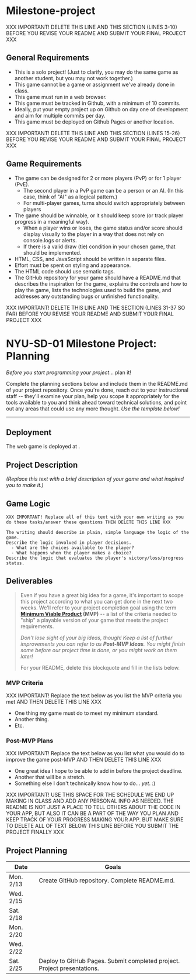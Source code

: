 # Milestone-project
XXX IMPORTANT! DELETE THIS LINE AND THIS SECTION (LINES 3-10) BEFORE YOU REVISE YOUR README AND SUBMIT YOUR FINAL PROJECT XXX

## General Requirements

- This is a solo project! (Just to clarify, you may do the same game as another student, but you may not work together.)
- This game cannot be a game or assignment we've already done in class.
- This game must run in a web browser.
- This game must be tracked in Github, with a minimum of 10 commits.
- Ideally, put your empty project up on Github on day one of development and aim for multiple commits per day.
- This game must be deployed on Github Pages or another location.


XXX IMPORTANT! DELETE THIS LINE AND THIS SECTION (LINES 15-26) BEFORE YOU REVISE YOUR README AND SUBMIT YOUR FINAL PROJECT XXX

## Game Requirements

- The game can be designed for 2 or more players (PvP) or for 1 player (PvE).
  - The second player in a PvP game can be a person or an AI. (In this case, think of "AI" as a logical pattern.)
  - For multi-player games, turns should switch appropriately between players
- The game should be winnable, or it should keep score (or track player progress in a meaningful way).
  - When a player wins or loses, the game status and/or score should display visually to the player in a way that does not rely on console.logs or alerts.
  - If there is a valid draw (tie) condition in your chosen game, that should be implemented.
- HTML, CSS, and JavaScript should be written in separate files.
- Effort must be spent on styling and appearance.
- The HTML code should use sematic tags.
- The GitHub repository for your game should have a README.md that describes the inspiration for the game, explains the controls and how to play the game, lists the technologies used to build the game, and addresses any outstanding bugs or unfinished functionality.


XXX IMPORTANT! DELETE THIS LINE AND THE SECTION (LINES 31-37 SO FAR) BEFORE YOU REVISE YOUR README AND SUBMIT YOUR FINAL PROJECT XXX

# NYU-SD-01 Milestone Project: Planning

_Before you start programming your project_... plan it!

Complete the planning sections below and include them in the README.md of your project repository. Once you're done, reach out to your instructional staff -- they'll examine your plan, help you scope it appropriately for the tools available to you and think ahead toward technical solutions, and point out any areas that could use any more thought. _Use the template below!_

--------

## Deployment

The web game is deployed at <YOUR DEPLOYED GITHUB.IO URL GOES HERE>.


## Project Description

_(Replace this text with a brief description of your game and what inspired you to make it.)_


## Game Logic

```
XXX IMPORTANT! Replace all of this text with your own writing as you do these tasks/answer these questions THEN DELETE THIS LINE XXX

The writing should describe in plain, simple language the logic of the game.
Describe the logic involved in player decisions.
  - What are the choices available to the player?
  - What happens when the player makes a choice?
Describe the logic that evaluates the player's victory/loss/progress status.
```

## Deliverables

>Even if you have a great big idea for a game, it's important to scope this project according to what you can get done in the next two weeks. We'll refer to your project completion goal using the term **[Minimum Viable Product](https://en.wikipedia.org/wiki/Minimum_viable_product) (MVP)** -- a list of the criteria needed to "ship" a playable version of your game that meets the project requirements.
>
>*Don't lose sight of your big ideas, though! Keep a list of further improvements you can refer to as **Post-MVP Ideas**. You might finish some before our project time is done, or you might work on them later!*
>
> For your README, delete this blockquote and fill in the lists below.


### MVP Criteria

XXX IMPORTANT! Replace the text below as you list the MVP criteria you met AND THEN DELETE THIS LINE XXX

- One thing my game must do to meet my minimum standard.
- Another thing.
- Etc.


### Post-MVP Plans

XXX IMPORTANT! Replace the text below as you list what you would do to improve the game post-MVP AND THEN DELETE THIS LINE XXX

- One great idea I hope to be able to add in before the project deadline.
- Another that will be a stretch.
- Something else I don't technically know how to do... *yet*. :)


XXX IMPORTANT! USE THIS SPACE FOR THE SCHEDULE WE END UP MAKING IN CLASS AND ADD ANY PERSONAL INFO AS NEEDED. THE README IS NOT JUST A PLACE TO TELL OTHERS ABOUT THE CODE IN YOUR APP, BUT ALSO IT CAN BE A PART OF THE WAY YOU PLAN AND KEEP TRACK OF YOUR PROGRESS MAKING YOUR APP. BUT MAKE SURE TO DELETE ALL OF TEXT BELOW THIS LINE BEFORE YOU SUBMIT THE PROJECT FINALLY XXX

## Project Planning

| Date | Goals |
| ---- | ----- |
| Mon. 2/13 | Create GitHub repository. Complete README.md. |
| Wed. 2/15 |      |
| Sat. 2/18 |      |
| Mon. 2/20 |      |
| Wed. 2/22 |      |
| Sat. 2/25 | Deploy to GitHub Pages. Submit completed project. Project presentations. |